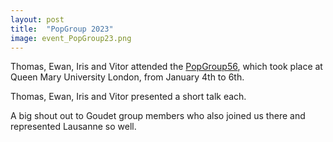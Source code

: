 ```yaml
---
layout: post
title:  "PopGroup 2023"
image: event_PopGroup23.png
---
```


Thomas, Ewan, Iris and Vitor attended the [PopGroup56](https://www.populationgeneticsgroup.org.uk/), which took place at Queen Mary University London, from January 4th to 6th.

Thomas, Ewan, Iris and Vitor presented a short talk each. 

A big shout out to Goudet group members who also joined us there and represented Lausanne so well.
